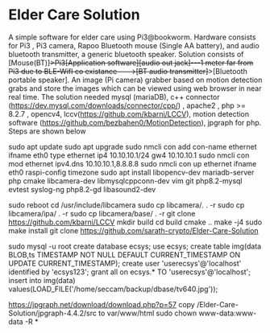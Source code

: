 # Elder Care Solution
A simple software for elder care using Pi3@bookworm. Hardware consists for  Pi3 , Pi3 camera, Rapoo Bluetooth mouse (Single AA battery), and audio bluetooth transmitter, a generic bluetooth speaker.
Solution consists of [Mouse(BT)]~~~~~~~~~~~~~~~~~~>Pi3[Application software][audio out jack]---1 meter far from Pi3 due to BLE-WifI co existance--->[BT audio transmitter]~~~~~~~~~~~~~~~~~~>[Bluetooth portable speaker]. An image (Pi camera) grabber based on motion detection grabs and store the images which can be viewed using web browser in near real time.
The solution needed mysql (mariaDB), c++ connector (https://dev.mysql.com/downloads/connector/cpp/) , apache2 , php >= 8.2.7 , opencv4, lccv(https://github.com/kbarni/LCCV),  motion detection software (https://github.com/bezbahen0/MotionDetection), jpgraph for php. Steps are shown below

sudo apt update
sudo apt upgrade
sudo nmcli con add con-name ethernet ifname eth0 type ethernet ip4 10.10.10.1/24 gw4 10.10.10.1
sudo nmcli con mod ethernet ipv4.dns 10.10.10.1,8.8.8.8
sudo nmcli con up ethernet ifname eth0
raspi-config timezone
sudo apt install libopencv-dev mariadb-server php cmake libcamera-dev libmysqlcppconn-dev vim git  php8.2-mysql evtest syslog-ng php8.2-gd  libasound2-dev

sudo reboot
cd /usr/include/libcamera
sudo cp libcamera/*.* . -r
sudo cp libcamera/ipa/ . -r
sudo cp libcamera/base/ . -r
git clone https://github.com/kbarni/LCCV
mkdir build
cd build
cmake ..
make -j4
sudo make install
git clone https://github.com/sarath-crypto/Elder-Care-Solution

sudo mysql -u root
create database ecsys;
use ecsys;
create table img(data BLOB,ts TIMESTAMP NOT NULL DEFAULT CURRENT_TIMESTAMP ON UPDATE CURRENT_TIMESTAMP);
create user 'userecsys'@'localhost' identified by 'ecsys123';
grant all on ecsys.* TO 'userecsys'@'localhost';
insert into img(data) values(LOAD_FILE('/home/seccam/backup/dbase/tv640.jpg'));

https://jpgraph.net/download/download.php?p=57
copy /Elder-Care-Solution/jpgraph-4.4.2/src to var/www/html
sudo chown  www-data:www-data -R *
